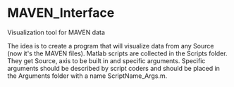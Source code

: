# MAVEN_Interface
Visualization tool for MAVEN data

The idea is to create a program that will visualize data from any Source (now it's the MAVEN files). Matlab scripts are collected in
the Scripts folder. They get Source, axis to be built in and specific arguments. Specific arguments should be described by script coders 
and should be placed in the Arguments folder with a name ScriptName_Args.m. 
